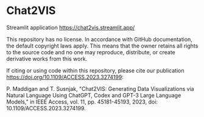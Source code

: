 # Chat2VIS
Streamlit application https://chat2vis.streamlit.app/

This repository has no license.  In accordance with GitHub documentation, the default copyright laws apply. This means that the owner retains all rights to the source code and no one may reproduce, distribute, or create derivative works from this work.

If citing or using code within this repository, please cite our publication https://doi.org/10.1109/ACCESS.2023.3274199:

P. Maddigan and T. Susnjak, "Chat2VIS: Generating Data Visualizations via Natural Language Using ChatGPT, Codex and GPT-3 Large Language Models," in IEEE Access, vol. 11, pp. 45181-45193, 2023, doi: 10.1109/ACCESS.2023.3274199.

